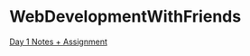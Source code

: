 # WebDevelopmentWithFriends

<a href="https://www.notion.so/HTML-1565a2d4c68a808a9d82daf1065531f5?pvs=4" target="_blank"> Day 1 Notes + Assignment </a>
